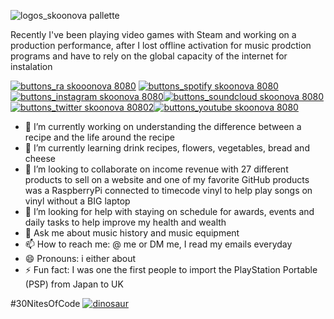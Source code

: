 

<!--
**CPUdaniel/CPUdaniel** is a ✨ _special_ ✨ repository because its `README.md` (this file) appears on your GitHub profile.

Here are some ideas to get you started:

- 🔭 I’m currently working on ...
- 🌱 I’m currently learning ...
- 👯 I’m looking to collaborate on ...
- 🤔 I’m looking for help with ...
- 💬 Ask me about ...
- 📫 How to reach me: ...
- 😄 Pronouns: ...
- ⚡ Fun fact: ...

Short bio - what you do (school/work), your hobbies, etc.
Links to your other social media
Link to your fave projects, etc.
Cute graphics
#30NitesOfCode pet embed? ;)
-->
![logos_skoonova pallette](https://github.com/CPUdaniel/CPUdaniel/assets/163356670/8d57ec12-be1e-4542-a89d-a9c58fa4bea7)

Recently I've been playing video games with Steam and working on a production performance, after I lost offline activation for music prodction programs and have to rely on the global capacity of the internet for instalation

<a href="https://ra.co/">![buttons_ra skooonova 8080](https://github.com/CPUdaniel/CPUdaniel/assets/163356670/03bfc4b6-8fb6-4c5a-8b32-2d20e3698517)</a> <a href="https://spotify.com/">![buttons_spotify skoonova 8080](https://github.com/CPUdaniel/CPUdaniel/assets/163356670/4e2d8b8a-0434-4eda-8c63-5411204e9d51)</a><a href="https://instagram.com/">![buttons_instagram skoonova 8080](https://github.com/CPUdaniel/CPUdaniel/assets/163356670/630e5592-2b54-4afd-8a7a-af2b93867fd6)</a><a href="https://soundcloud.com/">![buttons_soundcloud skoonova 8080](https://github.com/CPUdaniel/CPUdaniel/assets/163356670/843ddc84-9ced-4700-a941-cbba405cbf91)</a><a href="https://twitter.com/">![buttons_twitter skoonova 80802](https://github.com/CPUdaniel/CPUdaniel/assets/163356670/a5031e4d-8c64-484a-ac73-58cdc9572f90)</a><a href="https://youtube.com/">![buttons_youtube skoonova 8080](https://github.com/CPUdaniel/CPUdaniel/assets/163356670/7e248c7f-5808-4504-8d3c-e83d33cb61db)</a>







- 🔭 I’m currently working on understanding the difference between a recipe and the life around the recipe 
- 🌱 I’m currently learning drink recipes, flowers, vegetables, bread and cheese 
- 👯 I’m looking to collaborate on income revenue with 27 different products to sell on a website and one of my favorite GitHub products was a RaspberryPi connected to timecode vinyl to help play songs on vinyl without a BIG laptop 
- 🤔 I’m looking for help with staying on schedule for awards, events and daily tasks to help improve my health and wealth 
- 💬 Ask me about music history and music equipment 
- 📫 How to reach me: @ me or DM me, I read my emails everyday
- 😄 Pronouns: i either about 
- ⚡ Fun fact: I was one the first people to import the PlayStation Portable (PSP) from Japan to UK





#30NitesOfCode
<a href="https://www.codedex.io/30-nites-of-code">![dinosaur](https://github.com/CPUdaniel/CPUdaniel/assets/163356670/d2d2fe69-8758-4a15-a154-2373804c803a)</a>
